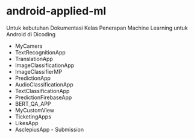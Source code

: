 # android-applied-ml

Untuk kebutuhan Dokumentasi Kelas Penerapan Machine Learning untuk Android di Dicoding

- MyCamera
- TextRecognitionApp
- TranslationApp
- ImageClassificationApp
- ImageClassifierMP
- PredictionApp 
- AudioClassificationApp
- TextClassificationApp
- PredictionFirebaseApp
- BERT_QA_APP
- MyCustomView
- TicketingApps
- LikesApp
- AsclepiusApp - Submission
